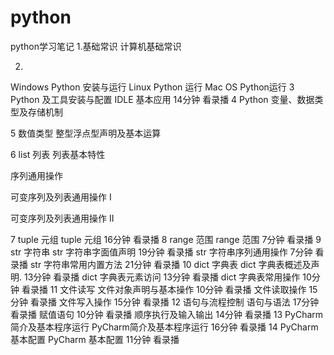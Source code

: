 # python
python学习笔记
1.基础常识
计算机基础常识

2.

Windows Python 安装与运行
Linux Python 运行
Mac OS Python运行
3
Python 及工具安装与配置
IDLE 基本应用
14分钟
看录播
4
Python 变量、数据类型及存储机制

5
数值类型
整型浮点型声明及基本运算

6
list 列表
列表基本特性

序列通用操作

可变序列及列表通用操作 I

可变序列及列表通用操作 II

7
tuple 元组
tuple 元组
16分钟
看录播
8
range 范围
range 范围
7分钟
看录播
9
str 字符串
str 字符串字面值声明
19分钟
看录播
str 字符串序列通用操作
7分钟
看录播
str 字符串常用内置方法
21分钟
看录播
10
dict 字典表
dict 字典表概述及声明.
13分钟
看录播
dict 字典表元素访问
13分钟
看录播
dict 字典表常用操作
10分钟
看录播
11
文件读写
文件对象声明与基本操作
10分钟
看录播
文件读取操作
15分钟
看录播
文件写入操作
15分钟
看录播
12
语句与流程控制
语句与语法
17分钟
看录播
赋值语句
10分钟
看录播
顺序执行及输入输出
14分钟
看录播
13
PyCharm简介及基本程序运行
PyCharm简介及基本程序运行
16分钟
看录播
14
PyCharm 基本配置
PyCharm 基本配置
11分钟
看录播
